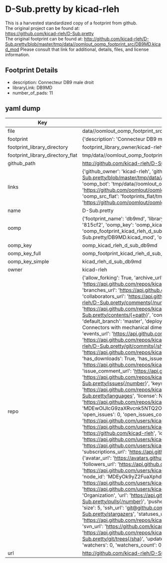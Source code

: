 # D-Sub.pretty by kicad-rleh  
This is a harvested standardized copy of a footprint from github.  
The original project can be found at:  
https://github.com/kicad-rleh/D-Sub.pretty  
The original footprint can be found at:
http://github.com/kicad-rleh/D-Sub.pretty/blob/master/tmp/data//oomlout_oomp_footprint_src/DB9MD.kicad_mod
Please consult that link for additional, details, files, and license information.  
## Footprint Details
* description: Connecteur DB9 male droit  
* libraryLink: DB9MD  
* number_of_pads: 11  
## yaml dump  
| Key | Value |  
| --- | --- |  
| file | data//oomlout_oomp_footprint_src/D-Sub.pretty/DB9MD.kicad_mod |  
| footprint | {'description': 'Connecteur DB9 male droit', 'libraryLink': 'DB9MD', 'number_of_pads': 11} |  
| footprint_library_directory | footprint_library_owner/kicad-rleh_D-Sub.pretty |  
| footprint_library_directory_flat | tmp/data//oomlout_oomp_footprint_src/footprints_flat/kicad_rleh_d_sub_db9md/working |  
| github_path | http://github.com/kicad-rleh/D-Sub.pretty/blob/master/tmp/data//oomlout_oomp_footprint_src/DB9MD.kicad_mod |  
| links | {'github_owner': 'kicad-rleh', 'github_repo_name': 'D-Sub.pretty', 'github_src': 'http://github.com/kicad-rleh/D-Sub.pretty/blob/master/tmp/data//oomlout_oomp_footprint_src/DB9MD.kicad_mod', 'github_src_repo': 'https://github.com/kicad-rleh/D-Sub.pretty', 'oomp_bot': 'tmp/data//oomlout_oomp_footprint_src/footprints/kicad_rleh_d_sub_db9md/working', 'oomp_bot_github': 'https://github.com/oomlout/oomlout_oomp_footprint_bot/tree/main/tmp/data//oomlout_oomp_footprint_src/footprints/kicad_rleh_d_sub_db9md/working', 'oomp_src_flat': 'footprints_flat/tmp/data//oomlout_oomp_footprint_src/footprints_flat/kicad_rleh_d_sub_db9md/working', 'oomp_src_flat_github': 'https://github.com/oomlout/oomlout_oomp_footprint_src/tree/main/tmp/data//oomlout_oomp_footprint_src/footprints_flat/kicad_rleh_d_sub_db9md/working'} |  
| name | D-Sub.pretty |  
| oomp | {'footprint_name': 'db9md', 'library_name': 'd_sub', 'md5': '815cf211a9565118fd1c172caac60e56', 'md5_10': '815cf211a9', 'md5_5': '815cf', 'md5_6': '815cf2', 'oomp_key': 'oomp_kicad_rleh_d_sub_db9md', 'oomp_key_extra': 'oomp_footprint_kicad_rleh_d_sub_db9md', 'oomp_key_full': 'oomp_footprint_kicad_rleh_d_sub_db9md_815cf2', 'oomp_key_simple': 'kicad_rleh_d_sub_db9md', 'original_filename': 'data//oomlout_oomp_footprint_src/D-Sub.pretty/DB9MD.kicad_mod', 'owner_name': 'kicad_rleh'} |  
| oomp_key | oomp_kicad_rleh_d_sub_db9md |  
| oomp_key_full | oomp_footprint_kicad_rleh_d_sub_db9md |  
| oomp_key_simple | kicad_rleh_d_sub_db9md |  
| owner | kicad-rleh |  
| repo | {'allow_forking': True, 'archive_url': 'https://api.github.com/repos/kicad-rleh/D-Sub.pretty/{archive_format}{/ref}', 'archived': False, 'assignees_url': 'https://api.github.com/repos/kicad-rleh/D-Sub.pretty/assignees{/user}', 'blobs_url': 'https://api.github.com/repos/kicad-rleh/D-Sub.pretty/git/blobs{/sha}', 'branches_url': 'https://api.github.com/repos/kicad-rleh/D-Sub.pretty/branches{/branch}', 'clone_url': 'https://github.com/kicad-rleh/D-Sub.pretty.git', 'collaborators_url': 'https://api.github.com/repos/kicad-rleh/D-Sub.pretty/collaborators{/collaborator}', 'comments_url': 'https://api.github.com/repos/kicad-rleh/D-Sub.pretty/comments{/number}', 'commits_url': 'https://api.github.com/repos/kicad-rleh/D-Sub.pretty/commits{/sha}', 'compare_url': 'https://api.github.com/repos/kicad-rleh/D-Sub.pretty/compare/{base}...{head}', 'contents_url': 'https://api.github.com/repos/kicad-rleh/D-Sub.pretty/contents/{+path}', 'contributors_url': 'https://api.github.com/repos/kicad-rleh/D-Sub.pretty/contributors', 'created_at': '2017-06-26T16:44:58Z', 'default_branch': 'master', 'deployments_url': 'https://api.github.com/repos/kicad-rleh/D-Sub.pretty/deployments', 'description': 'KiCAD Footprints: D-Sub Connectors with mechanical dimensions on Silkscreen', 'disabled': False, 'downloads_url': 'https://api.github.com/repos/kicad-rleh/D-Sub.pretty/downloads', 'events_url': 'https://api.github.com/repos/kicad-rleh/D-Sub.pretty/events', 'fork': False, 'forks': 0, 'forks_count': 0, 'forks_url': 'https://api.github.com/repos/kicad-rleh/D-Sub.pretty/forks', 'full_name': 'kicad-rleh/D-Sub.pretty', 'git_commits_url': 'https://api.github.com/repos/kicad-rleh/D-Sub.pretty/git/commits{/sha}', 'git_refs_url': 'https://api.github.com/repos/kicad-rleh/D-Sub.pretty/git/refs{/sha}', 'git_tags_url': 'https://api.github.com/repos/kicad-rleh/D-Sub.pretty/git/tags{/sha}', 'git_url': 'git://github.com/kicad-rleh/D-Sub.pretty.git', 'has_discussions': False, 'has_downloads': True, 'has_issues': True, 'has_pages': False, 'has_projects': True, 'has_wiki': True, 'homepage': None, 'hooks_url': 'https://api.github.com/repos/kicad-rleh/D-Sub.pretty/hooks', 'html_url': 'https://github.com/kicad-rleh/D-Sub.pretty', 'id': 95468046, 'is_template': False, 'issue_comment_url': 'https://api.github.com/repos/kicad-rleh/D-Sub.pretty/issues/comments{/number}', 'issue_events_url': 'https://api.github.com/repos/kicad-rleh/D-Sub.pretty/issues/events{/number}', 'issues_url': 'https://api.github.com/repos/kicad-rleh/D-Sub.pretty/issues{/number}', 'keys_url': 'https://api.github.com/repos/kicad-rleh/D-Sub.pretty/keys{/key_id}', 'labels_url': 'https://api.github.com/repos/kicad-rleh/D-Sub.pretty/labels{/name}', 'language': None, 'languages_url': 'https://api.github.com/repos/kicad-rleh/D-Sub.pretty/languages', 'license': None, 'merges_url': 'https://api.github.com/repos/kicad-rleh/D-Sub.pretty/merges', 'milestones_url': 'https://api.github.com/repos/kicad-rleh/D-Sub.pretty/milestones{/number}', 'mirror_url': None, 'name': 'D-Sub.pretty', 'network_count': 0, 'node_id': 'MDEwOlJlcG9zaXRvcnk5NTQ2ODA0Ng==', 'notifications_url': 'https://api.github.com/repos/kicad-rleh/D-Sub.pretty/notifications{?since,all,participating}', 'open_issues': 0, 'open_issues_count': 0, 'organization': {'avatar_url': 'https://avatars.githubusercontent.com/u/21282019?v=4', 'events_url': 'https://api.github.com/users/kicad-rleh/events{/privacy}', 'followers_url': 'https://api.github.com/users/kicad-rleh/followers', 'following_url': 'https://api.github.com/users/kicad-rleh/following{/other_user}', 'gists_url': 'https://api.github.com/users/kicad-rleh/gists{/gist_id}', 'gravatar_id': '', 'html_url': 'https://github.com/kicad-rleh', 'id': 21282019, 'login': 'kicad-rleh', 'node_id': 'MDEyOk9yZ2FuaXphdGlvbjIxMjgyMDE5', 'organizations_url': 'https://api.github.com/users/kicad-rleh/orgs', 'received_events_url': 'https://api.github.com/users/kicad-rleh/received_events', 'repos_url': 'https://api.github.com/users/kicad-rleh/repos', 'site_admin': False, 'starred_url': 'https://api.github.com/users/kicad-rleh/starred{/owner}{/repo}', 'subscriptions_url': 'https://api.github.com/users/kicad-rleh/subscriptions', 'type': 'Organization', 'url': 'https://api.github.com/users/kicad-rleh'}, 'owner': {'avatar_url': 'https://avatars.githubusercontent.com/u/21282019?v=4', 'events_url': 'https://api.github.com/users/kicad-rleh/events{/privacy}', 'followers_url': 'https://api.github.com/users/kicad-rleh/followers', 'following_url': 'https://api.github.com/users/kicad-rleh/following{/other_user}', 'gists_url': 'https://api.github.com/users/kicad-rleh/gists{/gist_id}', 'gravatar_id': '', 'html_url': 'https://github.com/kicad-rleh', 'id': 21282019, 'login': 'kicad-rleh', 'node_id': 'MDEyOk9yZ2FuaXphdGlvbjIxMjgyMDE5', 'organizations_url': 'https://api.github.com/users/kicad-rleh/orgs', 'received_events_url': 'https://api.github.com/users/kicad-rleh/received_events', 'repos_url': 'https://api.github.com/users/kicad-rleh/repos', 'site_admin': False, 'starred_url': 'https://api.github.com/users/kicad-rleh/starred{/owner}{/repo}', 'subscriptions_url': 'https://api.github.com/users/kicad-rleh/subscriptions', 'type': 'Organization', 'url': 'https://api.github.com/users/kicad-rleh'}, 'private': False, 'pulls_url': 'https://api.github.com/repos/kicad-rleh/D-Sub.pretty/pulls{/number}', 'pushed_at': '2017-06-26T17:58:30Z', 'releases_url': 'https://api.github.com/repos/kicad-rleh/D-Sub.pretty/releases{/id}', 'size': 5, 'ssh_url': 'git@github.com:kicad-rleh/D-Sub.pretty.git', 'stargazers_count': 0, 'stargazers_url': 'https://api.github.com/repos/kicad-rleh/D-Sub.pretty/stargazers', 'statuses_url': 'https://api.github.com/repos/kicad-rleh/D-Sub.pretty/statuses/{sha}', 'subscribers_count': 2, 'subscribers_url': 'https://api.github.com/repos/kicad-rleh/D-Sub.pretty/subscribers', 'subscription_url': 'https://api.github.com/repos/kicad-rleh/D-Sub.pretty/subscription', 'svn_url': 'https://github.com/kicad-rleh/D-Sub.pretty', 'tags_url': 'https://api.github.com/repos/kicad-rleh/D-Sub.pretty/tags', 'teams_url': 'https://api.github.com/repos/kicad-rleh/D-Sub.pretty/teams', 'temp_clone_token': None, 'topics': [], 'trees_url': 'https://api.github.com/repos/kicad-rleh/D-Sub.pretty/git/trees{/sha}', 'updated_at': '2017-06-26T16:44:58Z', 'url': 'https://api.github.com/repos/kicad-rleh/D-Sub.pretty', 'visibility': 'public', 'watchers': 0, 'watchers_count': 0, 'web_commit_signoff_required': False} |  
| url | http://github.com/kicad-rleh/D-Sub.pretty |  


